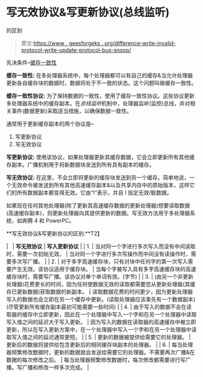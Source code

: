 # 写无效协议&写更新协议(总线监听)

的区别

> 原文:[https://www . geesforgeks . org/difference-write-invalid-protocol-write-update-protocol-bus-snoop/](https://www.geeksforgeeks.org/difference-between-write-invalidate-protocol-write-update-protocol-bus-snooping/)

先决条件–[缓存一致性](https://www.geeksforgeeks.org/cache-coherence/)

**缓存一致性:**
在多处理器系统中，每个处理器都可以有自己的缓存&当允许处理器更新各自缓存块的数据时，数据将处于不一致的状态。这个问题叫做缓存一致性。

**缓存一致性协议:**
为了保持数据的一致性，使用了缓存一致性协议。这些协议更新多处理器系统中的缓存副本。在*总线监听*机制中，处理器监听(监控)总线，并对相关事件(数据更新)采取适当措施，以确保数据一致性。

通常用于更新缓存副本的两个协议是–

1.  写更新协议
2.  写无效协议

**写更新协议:**
使用该协议，如果处理器更新其缓存数据，它会立即更新所有其他缓存副本。广播机制用于将新数据块发送到所有具有副本的缓存。

**写无效协议:**
在这里，不会立即将更新的缓存块发送到另一个缓存。简单地说，一个无效命令被发送到所有其他高速缓存副本&以及共享内存中的原始版本，这样它们的所有数据副本都变得无效。它由“I”表示，并且 I 指定无效/脏数据。

如果现在任何其他处理器(除了更新其高速缓存数据的更新处理器)想要读取数据(高速缓存副本)，则更新处理器向其提供更新的数据。写无效方法用于多处理器系统，如奔腾 4 和 PowerPC。

**写无效协议&写更新协议的区别:**T2】

|   | **写无效协议** | **写入更新协议** |
| 1. | 当对同一个字进行多次写入而没有中间读取时，需要一次初始无效。 | 当对同一个字进行多次写操作而中间没有读操作时，需要多次写广播。 |
| 2. | 对于多字高速缓存块，只有对块中任何字的第一次写入需要产生无效。该协议适用于缓存块。 | 当每个字被写入具有多字高速缓存块的高速缓存块时，需要写广播。该协议对单个单词有效。(字节) |
| 3. | (由另一个非更新处理器)花费更长的时间，因为任何使数据无效的读取都需要您从更新处理器(其缓存已更新数据)获取数据的新副本。 | 读取数据花费的时间更少，因为更新处理器写入的数据也会立即在另一个缓存中更新。(读取处理器应该事先有一个数据副本)(尽管更新所有缓存副本最初可能需要一些时间) |
| 4. | 由于写入的数据不会在读取器的缓存中立即更新，因此在一个处理器中写入一个字和在另一个处理器中读取写入值之间的延迟大于写入更新。 | 因为写入的数据在读取器的高速缓存中被立即更新，所以在写入更新方案中，在一个处理器中写入一个字和在另一个处理器中读取写入值之间的延迟通常更短。 |
| 5. | 更新的数据被提供给需要它的处理器。 | 更新后的数据将提供给包含更新后的相同缓存块副本的处理器。 |
| 6. | 每当处理器频繁修改数据时，更新的数据就会发送给需要它的处理器。不需要再次广播&在数据的每次修改之后。 | 每当处理器频繁修改数据时，每次修改都需要进行写广播。写广播和修改一样多次完成。 |